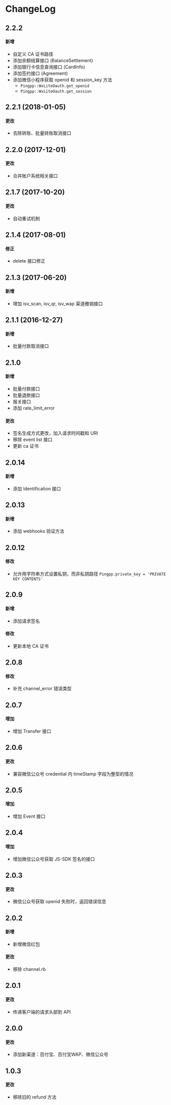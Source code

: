 # ChangeLog

## 2.2.2
#### 新增
- 自定义 CA 证书路径
- 添加余额结算接口 (BalanceSettlement)
- 添加银行卡信息查询接口 (CardInfo)
- 添加签约接口 (Agreement)
- 添加微信小程序获取 openid 和 session_key 方法
    - `Pingpp::WxLiteOauth.get_openid`
    - `Pingpp::WxLiteOauth.get_session`

## 2.2.1 (2018-01-05)
#### 更改
- 去除转账、批量转账取消接口

## 2.2.0 (2017-12-01)
#### 更改
- 合并账户系统相关接口

## 2.1.7 (2017-10-20)
#### 更改
- 自动重试机制

## 2.1.4 (2017-08-01)
#### 修正
- delete 接口修正

## 2.1.3 (2017-06-20)
#### 新增
- 增加 isv_scan, isv_qr, isv_wap 渠道撤销接口

## 2.1.1 (2016-12-27)
#### 新增
- 批量付款取消接口

## 2.1.0
#### 新增
- 批量付款接口
- 批量退款接口
- 报关接口
- 添加 rate_limit_error

#### 更改
- 签名生成方式更改，加入请求时间戳和 URI
- 移除 event list 接口
- 更新 ca 证书

## 2.0.14
#### 新增
- 添加 Identification 接口

## 2.0.13
#### 新增
- 添加 webhooks 验证方法

## 2.0.12
#### 修改
- 允许用字符串方式设置私钥，而非私钥路径 `Pingpp.private_key = 'PRIVATE KEY CONTENTS'`

## 2.0.9
#### 新增
- 添加请求签名

#### 修改
- 更新本地 CA 证书

## 2.0.8
#### 修改
- 补充 channel_error 错误类型

## 2.0.7
#### 增加
- 增加 Transfer 接口

## 2.0.6
#### 更改
- 兼容微信公众号 credential 内 timeStamp 字段为整型的情况

## 2.0.5
#### 增加
- 增加 Event 接口

## 2.0.4
#### 增加
- 增加微信公众号获取 JS-SDK 签名的接口

## 2.0.3
#### 更改
- 微信公众号获取 openid 失败时，返回错误信息

## 2.0.2
#### 新增
- 新增微信红包

#### 更改
- 移除 channel.rb

## 2.0.1
#### 更改
- 传递客户端的请求头部到 API

## 2.0.0
#### 更改
- 添加新渠道：百付宝、百付宝WAP、微信公众号

## 1.0.3
#### 更改
- 移除旧的 refund 方法
